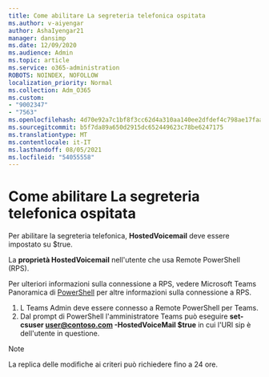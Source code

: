 ```yaml
---
title: Come abilitare La segreteria telefonica ospitata
ms.author: v-aiyengar
author: AshaIyengar21
manager: dansimp
ms.date: 12/09/2020
ms.audience: Admin
ms.topic: article
ms.service: o365-administration
ROBOTS: NOINDEX, NOFOLLOW
localization_priority: Normal
ms.collection: Adm_O365
ms.custom:
- "9002347"
- "7563"
ms.openlocfilehash: 4d70e92a7c1bf8f3cc62d4a310aa140ee2dfdef4c798ae17faa961736d9db500
ms.sourcegitcommit: b5f7da89a650d2915dc652449623c78be6247175
ms.translationtype: MT
ms.contentlocale: it-IT
ms.lasthandoff: 08/05/2021
ms.locfileid: "54055558"
---
```

# <a name="how-to-enable-hosted-voicemail"></a>Come abilitare La segreteria telefonica ospitata

Per abilitare la segreteria telefonica, **HostedVoicemail** deve essere impostato su $true.

La **proprietà HostedVoicemail** nell'utente che usa Remote PowerShell (RPS).

Per ulteriori informazioni sulla connessione a RPS, vedere Microsoft Teams Panoramica di [PowerShell](https://docs.microsoft.com/microsoftteams/teams-powershell-overview) per altre informazioni sulla connessione a RPS.

1. L Teams Admin deve essere connesso a Remote PowerShell per Teams.
1. Dal prompt di PowerShell l'amministratore Teams può eseguire **set-csuser user@contoso.com -HostedVoiceMail $true** in cui l'URI sip è dell'utente in questione.

> [!NOTE]
> La replica delle modifiche ai criteri può richiedere fino a 24 ore.